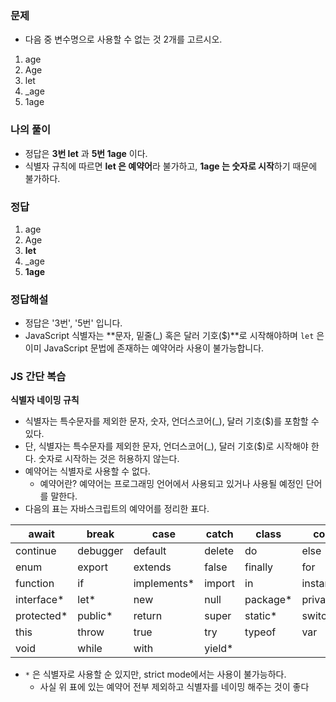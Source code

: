 ### **문제**

- 다음 중 변수명으로 사용할 수 없는 것 2개를 고르시오.
1. age
2. Age
3. let
4. _age
5. 1age

### **나의 풀이**

- 정답은 **3번 let** 과 **5번 1age** 이다.
- 식별자 규칙에 따르면 **let 은 예약어**라 불가하고, **1age 는 숫자로 시작**하기 때문에 불가하다.

### **정답**

1. age
2. Age
3. **let**
4. _age
5. **1age**

### **정답해설**

- 정답은 '3번', '5번' 입니다.
- JavaScript 식별자는 **문자, 밑줄(_) 혹은 달러 기호($)**로 시작해야하며 `let` 은 이미 JavaScript 문법에 존재하는 예약어라 사용이 불가능합니다.

### **JS 간단 복습**

**식별자 네이밍 규칙**

- 식별자는 특수문자를 제외한 문자, 숫자, 언더스코어(_), 달러 기호($)를 포함할 수 있다.
- 단, 식별자는 특수문자를 제외한 문자, 언더스코어(_), 달러 기호($)로 시작해야 한다. 숫자로 시작하는 것은 허용하지 않는다.
- 예약어는 식별자로 사용할 수 없다.
    - 예약어란? 예약어는 프로그래밍 언어에서 사용되고 있거나 사용될 예정인 단어를 말한다.
- 다음의 표는 자바스크립트의 예약어를 정리한 표다.

| await | break | case | catch | class | const |
| --- | --- | --- | --- | --- | --- |
| continue | debugger | default | delete | do | else |
| enum | export | extends | false | finally | for |
| function | if | implements* | import | in | instanceof |
| interface* | let* | new | null | package* | private* |
| protected* | public* | return | super | static* | switch |
| this | throw | true | try | typeof | var |
| void | while | with | yield* |  |  |
- `*` 은 식별자로 사용할 순 있지만, strict mode에서는 사용이 불가능하다.
    - 사실 위 표에 있는 예약어 전부 제외하고 식별자를 네이밍 해주는 것이 좋다

